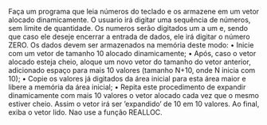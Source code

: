 Faça um programa que leia números do teclado e os armazene em um vetor alocado dinamicamente.
O usuario irá digitar uma sequência de números, sem limite de quantidade. Os numeros serão 
digitados um a um e, sendo que caso ele deseje encerrar a entrada de dados, ele irá digitar o número ZERO. Os dados devem ser armazenados na memória deste modo:
• Inicie com um vetor de tamanho 10 alocado dinamicamente;
• Após, caso o vetor alocado esteja cheio, aloque um novo vetor do tamanho do vetor anterior,
adicionado espaço para mais 10 valores (tamanho N+10, onde N inicia com 10);
• Copie os valores já digitados da área inicial para esta área maior e libere a memória da área inicial;
• Repita este procedimento de expandir dinamicamente com mais 10 valores o vetor alocado cada vez que o mesmo estiver cheio. Assim o vetor irá ser ’expandido’ de 10 em 10 valores.
Ao final, exiba o vetor lido. Nao use a função REALLOC.